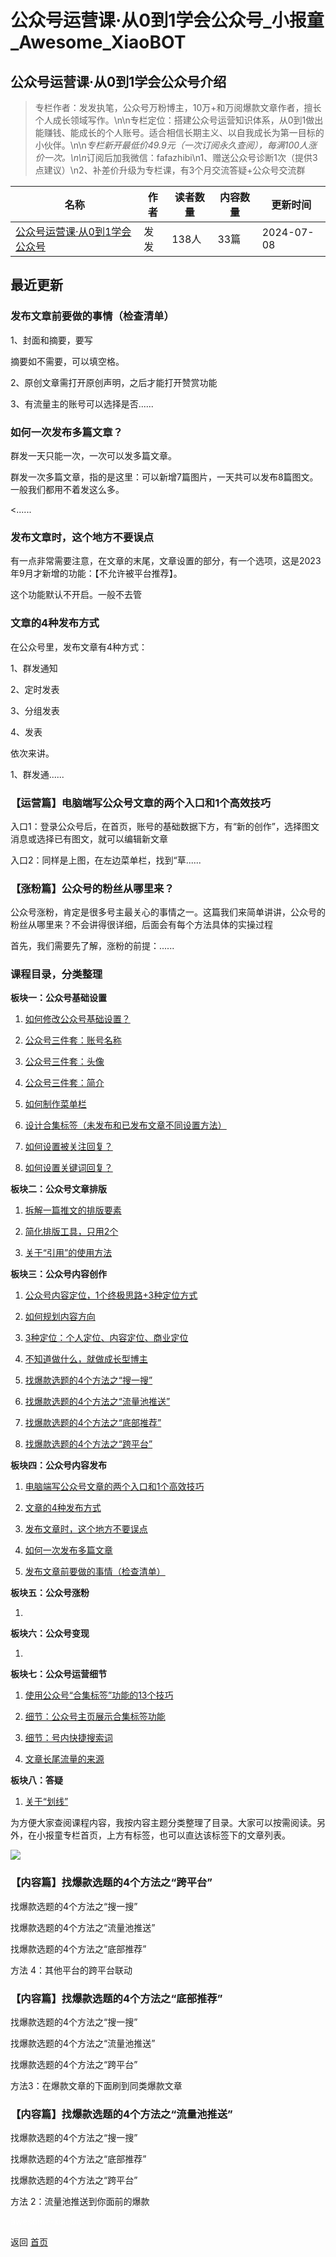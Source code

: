 # 公众号运营课·从0到1学会公众号_小报童_Awesome_XiaoBOT

## 公众号运营课·从0到1学会公众号介绍
> 专栏作者：发发执笔，公众号万粉博主，10万+和万阅爆款文章作者，擅长个人成长领域写作。\n\n专栏定位：搭建公众号运营知识体系，从0到1做出能赚钱、能成长的个人账号。适合相信长期主义、以自我成长为第一目标的小伙伴。\n\n*专栏新开最低价49.9元（一次订阅永久查阅），每满100人涨价一次。\n\n*订阅后加我微信：fafazhibi\n1、赠送公众号诊断1次（提供3点建议）\n2、补差价升级为专栏课，有3个月交流答疑+公众号交流群  
  


|名称|作者|读者数量|内容数量|更新时间|
|---|---|---|---|---|
|[公众号运营课·从0到1学会公众号](https://xiaobot.net/p/jiacanke?refer=0b133df9-27dc-423b-8101-639049001c13)|发发|138人|33篇|2024-07-08|

## 最近更新
### 发布文章前要做的事情（检查清单）

1、封面和摘要，要写

摘要如不需要，可以填空格。

2、原创文章需打开原创声明，之后才能打开赞赏功能

3、有流量主的账号可以选择是否......

### 如何一次发布多篇文章？

群发一天只能一次，一次可以发多篇文章。

群发一次多篇文章，指的是这里：可以新增7篇图片，一天共可以发布8篇图文。一般我们都用不着发这么多。

<......

### 发布文章时，这个地方不要误点

有一点非常需要注意，在文章的末尾，文章设置的部分，有一个选项，这是2023年9月才新增的功能：【不允许被平台推荐】。

这个功能默认不开启。一般不去管

### 文章的4种发布方式

在公众号里，发布文章有4种方式：

1、群发通知

2、定时发表

3、分组发表

4、发表

依次来讲。

1、群发通......

### 【运营篇】电脑端写公众号文章的两个入口和1个高效技巧

入口1：登录公众号后，在首页，账号的基础数据下方，有“新的创作”，选择图文消息或选择已有图文，就可以编辑新文章

入口2：同样是上图，在左边菜单栏，找到“草......

### 【涨粉篇】公众号的粉丝从哪里来？

公众号涨粉，肯定是很多号主最关心的事情之一。这篇我们来简单讲讲，公众号的粉丝从哪里来？不会讲得很详细，后面会有每个方法具体的实操过程

首先，我们需要先了解，涨粉的前提：......

### 课程目录，分类整理

**板块一：公众号基础设置**

  1. [如何修改公众号基础设置？](https://xiaobot.net/post/2425bcb1-dfd7-4496-bb0e-1455eddabbc7)

  2. [公众号三件套：账号名称](https://xiaobot.net/post/7b143d16-56cf-45fd-bbef-00d23237bb98)

  3. [公众号三件套：头像](https://xiaobot.net/post/f213989f-37ab-497e-8acd-ebcaa5d3318a)

  4. [公众号三件套：简介](https://xiaobot.net/post/19c82474-a835-4a3d-94c6-12f7f34c5a5e)

  5. [如何制作菜单栏](https://xiaobot.net/post/47e06201-6bc0-4270-8658-01b3ea0694e9)

  6. [设计合集标签（未发布和已发布文章不同设置方法）](https://xiaobot.net/post/10f63655-8e28-4ad8-82cc-916857b6cbd0)

  7. [如何设置被关注回复？](https://xiaobot.net/post/697632aa-75eb-4ed8-a5fb-a0bb80f8dad6)

  8. [如何设置关键词回复？](https://xiaobot.net/post/e403d417-aa00-44b9-9188-d3ef8f367c99)

**板块二：公众号文章排版**

  1. [拆解一篇推文的排版要素](https://xiaobot.net/post/61b7346a-26b7-46c3-b933-1e24572c3fba)

  2. [简化排版工具，只用2个](https://xiaobot.net/post/cd0952ea-5aa1-4449-88c3-4e826ff7c0f1)

  3. [关于“引用”的使用方法](https://xiaobot.net/post/639c3e30-0914-4d70-bc85-7a4459df8777)

**板块三：公众号内容创作**

  1. [公众号内容定位，1个终极思路+3种定位方式](https://xiaobot.net/post/2644be4d-582f-4770-8eba-2aef05b42c39)

  2. [如何规划内容方向](https://xiaobot.net/post/694ffd1f-1ea5-4f97-944c-bbc05f9458c9)

  3. [3种定位：个人定位、内容定位、商业定位](https://xiaobot.net/post/af759eb1-f26d-411e-a921-42e6775bd7f3)

  4. [不知道做什么，就做成长型博主](https://xiaobot.net/post/ddabf5d7-b8b7-49c2-9447-a59ca424ecb7)

  5. [找爆款选题的4个方法之“搜一搜”](https://xiaobot.net/post/1bda10b2-5672-4cd1-afe9-4fffb621b1a2)

  6. [找爆款选题的4个方法之“流量池推送”](https://xiaobot.net/post/d047a344-1d3c-421d-9778-979715a8e3f8)

  7. [找爆款选题的4个方法之“底部推荐”](https://xiaobot.net/post/9c199494-9523-41ed-a9bb-7e6ff5dcec5a)

  8. [找爆款选题的4个方法之“跨平台”](https://xiaobot.net/post/849a7172-72ba-4a6b-a433-8713d0c42de8)

**板块四：公众号内容发布**

  1. [电脑端写公众号文章的两个入口和1个高效技巧](https://xiaobot.net/post/d52b9f17-6cc1-46b3-8ca8-8c9740bbd5e0?refer=1793e216-96fc-4352-97aa-7cdf74183799)

  2. [文章的4种发布方式](https://xiaobot.net/post/d74c5e22-e33e-48af-8fc2-a91de1c58c7c)

  3. [发布文章时，这个地方不要误点](https://xiaobot.net/post/b1888056-6f2d-44f8-8de8-d3781c72e378)

  4. [如何一次发布多篇文章](https://xiaobot.net/post/66e5ab38-5c87-4438-acfd-a67c0c5e1410)

  5. [发布文章前要做的事情（检查清单）](https://xiaobot.net/post/364b24b2-f9b2-43f7-9f48-a3ec4ab63051)

**板块五：公众号涨粉**

  1. 

**板块六：公众号变现**

  1. 

**板块七：公众号运营细节**

  1. [使用公众号“合集标签”功能的13个技巧](https://xiaobot.net/post/6a4eab5e-07b7-4ae0-9d1c-4038e728554e)

  2. [细节：公众号主页展示合集标签功能](https://xiaobot.net/post/c7b6b99a-4a3e-4d37-a5de-e3c613e0d878)

  3. [细节：号内快捷搜索词](https://xiaobot.net/post/fb18478f-1dad-4fbf-b223-d5dad58bd6b0)

  4. [文章长尾流量的来源](https://xiaobot.net/post/08da09ae-4c9b-4061-8eb3-860cf4182661)

**板块八：答疑**

  1. [关于“划线”](https://xiaobot.net/post/c3d4ea7d-f3d3-4c0e-b507-4efbbc2b9e3d)

为方便大家查阅课程内容，我按内容主题分类整理了目录。大家可以按需阅读。另外，在小报童专栏首页，上方有标签，也可以直达该标签下的文章列表。

![](https://static.xiaobot.net/file/2024-06-06/61298/a7e1609c14903643089e4d58843777ac.png)

### 【内容篇】找爆款选题的4个方法之“跨平台”

找爆款选题的4个方法之“搜一搜”

找爆款选题的4个方法之“流量池推送”

找爆款选题的4个方法之“底部推荐”

方法 4：其他平台的跨平台联动

### 【内容篇】找爆款选题的4个方法之“底部推荐”

找爆款选题的4个方法之“搜一搜”

找爆款选题的4个方法之“流量池推送”

找爆款选题的4个方法之“跨平台”

方法3：在爆款文章的下面刷到同类爆款文章

### 【内容篇】找爆款选题的4个方法之“流量池推送”

找爆款选题的4个方法之“搜一搜”

找爆款选题的4个方法之“底部推荐”

找爆款选题的4个方法之“跨平台”

方法 2：流量池推送到你面前的爆款


<a href="https://github.com/Reno9527/awesome-xiaobot" style="color: white; text-decoration: none;">awesome-xiaobot</a>

返回 [首页](../README.md)
